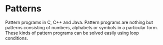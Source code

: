 # Patterns

Pattern programs in C, C++ and Java. Pattern programs are nothing but patterns consisting of numbers, alphabets or symbols in a particular form. These kinds of pattern programs can be solved easily using loop conditions.

